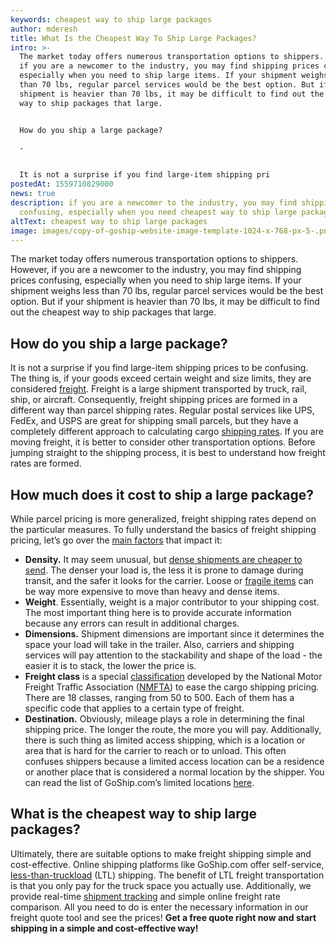 ```yaml
---
keywords: cheapest way to ship large packages
author: mderesh
title: What Is the Cheapest Way To Ship Large Packages?
intro: >-
  The market today offers numerous transportation options to shippers. However,
  if you are a newcomer to the industry, you may find shipping prices confusing,
  especially when you need to ship large items. If your shipment weighs less
  than 70 lbs, regular parcel services would be the best option. But if your
  shipment is heavier than 70 lbs, it may be difficult to find out the cheapest
  way to ship packages that large. 


  How do you ship a large package?

  -


  It is not a surprise if you find large-item shipping pri
postedAt: 1559710829000
news: true
description: if you are a newcomer to the industry, you may find shipping prices
  confusing, especially when you need cheapest way to ship large packages.
altText: cheapest way to ship large packages
image: images/copy-of-goship-website-image-template-1024-x-768-px-5-.png
---
```

The market today offers numerous transportation options to shippers. However, if you are a newcomer to the industry, you may find shipping prices confusing, especially when you need to ship large items. If your shipment weighs less than 70 lbs, regular parcel services would be the best option. But if your shipment is heavier than 70 lbs, it may be difficult to find out the cheapest way to ship packages that large.

## **How do you ship a large package?**

It is not a surprise if you find large-item shipping prices to be confusing. The thing is, if your goods exceed certain weight and size limits, they are considered [freight](https://www.goship.com/shipping-services/ltl-freight-shipping). Freight is a large shipment transported by truck, rail, ship, or aircraft. Consequently, freight shipping prices are formed in a different way than parcel shipping rates. Regular postal services like UPS, FedEx, and USPS are great for shipping small parcels, but they have a completely different approach to calculating cargo [shipping rates](https://www.goship.com/posts/best-ltl-shipping-rates). If you are moving freight, it is better to consider other transportation options. Before jumping straight to the shipping process, it is best to understand how freight rates are formed.

## **How much does it cost to ship a large package?**

While parcel pricing is more generalized, freight shipping rates depend on the particular measures. To fully understand the basics of freight shipping pricing, let’s go over the [main factors](https://www.goship.com/posts/best-ltl-shipping-rates) that impact it:

* **Density.** It may seem unusual, but [dense shipments are cheaper to send](https://www.goship.com/posts/density-affect-ltl-shipping). The denser your load is, the less it is prone to damage during transit, and the safer it looks for the carrier. Loose or [fragile items](https://www.goship.com/posts/how-to-ship-fragile-items) can be way more expensive to move than heavy and dense items.
* **Weight**. Essentially, weight is a major contributor to your shipping cost. The most important thing here is to provide accurate information because any errors can result in additional charges.
* **Dimensions.** Shipment dimensions are important since it determines the space your load will take in the trailer. Also, carriers and shipping services will pay attention to the stackability and shape of the load - the easier it is to stack, the lower the price is.
* **Freight class** is a special [classification](https://www.goship.com/posts/what-is-freight-class) developed by the National Motor Freight Traffic Association ([NMFTA](http://www.nmfta.org/pages/nmfc)) to ease the cargo shipping pricing. There are 18 classes, ranging from 50 to 500. Each of them has a specific code that applies to a certain type of freight.
* **Destination.** Obviously, mileage plays a role in determining the final shipping price. The longer the route, the more you will pay. Additionally, there is such thing as limited access shipping, which is a location or area that is hard for the carrier to reach or to unload. This often confuses shippers because a limited access location can be a residence or another place that is considered a normal location by the shipper. You can read the list of GoShip.com’s limited locations [here](https://www.goship.com/posts/limited-access-shipping-location).

## **What is the cheapest way to ship large packages?**

Ultimately, there are suitable options to make freight shipping simple and cost-effective. Online shipping platforms like GoShip.com offer self-service, [less-than-truckload](https://www.goship.com/shipping-services/ltl-freight-shipping) (LTL) shipping. The benefit of LTL freight transportation is that you only pay for the truck space you actually use. Additionally, we provide real-time [shipment tracking](https://www.goship.com/posts/what-you-should-know-about-ltl-tracking) and simple online freight rate comparison. All you need to do is enter the necessary information in our freight quote tool and see the prices! **Get a free quote right now and start shipping in a simple and cost-effective way!**